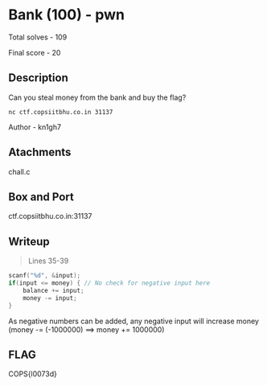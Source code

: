 # Bank (100) - pwn

Total solves - 109

Final score - 20

## Description
Can you steal money from the bank and buy the flag?

`nc ctf.copsiitbhu.co.in 31137`

Author - kn1gh7

## Atachments
chall.c

## Box and Port
ctf.copsiitbhu.co.in:31137

## Writeup
> Lines 35-39

```C
scanf("%d", &input);
if(input <= money) { // No check for negative input here
    balance += input;
    money -= input;
}
```
As negative numbers can be added, any negative input will increase money (money -= (-1000000) ==> money += 1000000)

## FLAG
COPS{l0073d}
